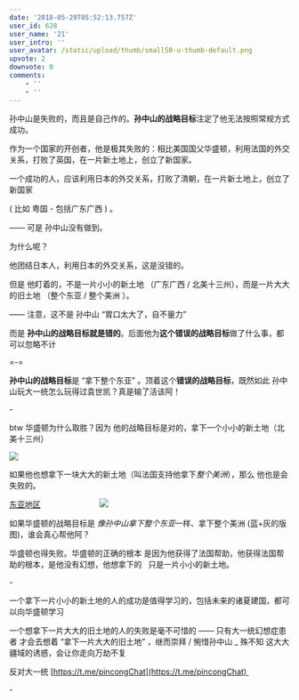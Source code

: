 ```yaml
---
date: '2018-05-29T05:52:13.757Z'
user_id: 628
user_name: '21'
user_intro: ''
user_avatar: /static/upload/thumb/small50-u-thumb-default.png
upvote: 2
downvote: 0
comments:
    - ''
    - ''
---
```


孙中山是失败的，而且是自己作的。**孙中山的战略目标**注定了他无法按照常规方式成功。

作为一个国家的开创者，他是极其失败的：相比美国国父华盛顿，利用法国的外交关系，打败了英国，在一片新土地上，创立了新国家。

一个成功的人，应该利用日本的外交关系，打败了清朝，在一片新土地上，创立了新国家

( 比如 粤国 - 包括广东广西 ) 。

—— 可是 孙中山没有做到。

为什么呢？

他团结日本人，利用日本的外交关系，这是没错的。

但是 他盯着的，不是一片小小的新土地 （广东广西 / 北美十三州），而是一片大大的旧土地 （整个东亚 / 整个美洲 ）。

—— 注意，这不是 孙中山 “胃口太大了，自不量力” 

而是 **孙中山的战略目标就是错的**。后面他为**这个错误的战略目标**做了什么事，都可以忽略不计

\=-=

**孙中山的战略目标**是 “拿下整个东亚” 。顶着这个**错误的战略目标**，既然如此 孙中山玩大一统怎么玩得过袁世凯？真是输了活该阿！

\-

btw 华盛顿为什么取胜？因为 他的战略目标是对的，拿下一个小小的新土地（北美十三州）

![](https://web.archive.org:443/web/20180529145259im_/https://pincimg.com/posts/87687/dc150b24dbe6a298e3a887880839d6fe.jpg)  

如果他也想拿下一块大大的新土地（叫法国支持他拿下*整个美洲*），那么 他也是会失败的。

[东亚地区](https://i.imgur.com/8okFW37.png)                           ![](https://web.archive.org:443/web/20180529145259im_/https://pincimg.com/posts/87687/84c6ead6bfbc0cfe7d50f4b19aae4e1b.jpg)  

如果华盛顿的战略目标是 *像孙中山拿下整个东亚*一样、拿下整个美洲 (蓝+灰的版图)，谁会真心帮他阿？

华盛顿也得失败。华盛顿的正确的根本 是因为他获得了法国帮助，他获得法国帮助的根本，是他没有幻想，他想拿下的   只是一片小小的新土地。

\-

一个拿下一片小小的新土地的人的成功是值得学习的，包括未来的诸夏建国，都可以向华盛顿学习

一个想拿下一片大大的旧土地的人的失败是毫不可惜的 —— 只有大一统幻想症患者 才会去想着 “拿下一片大大的旧土地” ，继而崇拜 / 惋惜孙中山 \_ 殊不知 这大大疆域的诱惑，会让你走向万劫不复

反对大一统 [https://t.me/pincongChat](https://t.me/pincongChat) 

\-
